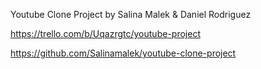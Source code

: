 Youtube Clone Project
by Salina Malek & Daniel Rodriguez

https://trello.com/b/Uqazrgtc/youtube-project

https://github.com/Salinamalek/youtube-clone-project
